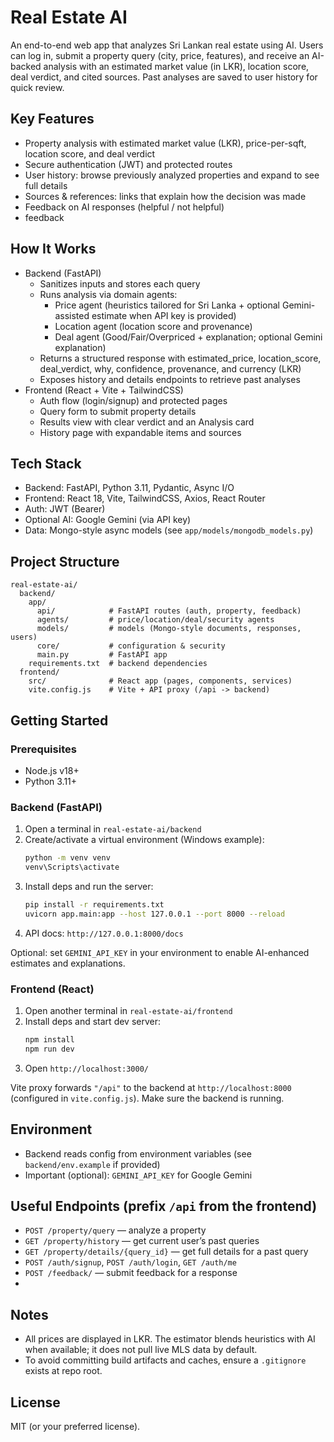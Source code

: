 # Real Estate AI

An end-to-end web app that analyzes Sri Lankan real estate using AI. Users can log in, submit a property query (city, price, features), and receive an AI-backed analysis with an estimated market value (in LKR), location score, deal verdict, and cited sources. Past analyses are saved to user history for quick review.

## Key Features
- Property analysis with estimated market value (LKR), price-per-sqft, location score, and deal verdict
- Secure authentication (JWT) and protected routes
- User history: browse previously analyzed properties and expand to see full details
- Sources & references: links that explain how the decision was made
- Feedback on AI responses (helpful / not helpful)
- feedback

## How It Works
- Backend (FastAPI)
  - Sanitizes inputs and stores each query
  - Runs analysis via domain agents:
    - Price agent (heuristics tailored for Sri Lanka + optional Gemini-assisted estimate when API key is provided)
    - Location agent (location score and provenance)
    - Deal agent (Good/Fair/Overpriced + explanation; optional Gemini explanation)
  - Returns a structured response with estimated_price, location_score, deal_verdict, why, confidence, provenance, and currency (LKR)
  - Exposes history and details endpoints to retrieve past analyses
- Frontend (React + Vite + TailwindCSS)
  - Auth flow (login/signup) and protected pages
  - Query form to submit property details
  - Results view with clear verdict and an Analysis card
  - History page with expandable items and sources

## Tech Stack
- Backend: FastAPI, Python 3.11, Pydantic, Async I/O
- Frontend: React 18, Vite, TailwindCSS, Axios, React Router
- Auth: JWT (Bearer)
- Optional AI: Google Gemini (via API key)
- Data: Mongo-style async models (see `app/models/mongodb_models.py`)

## Project Structure
```
real-estate-ai/
  backend/
    app/
      api/            # FastAPI routes (auth, property, feedback)
      agents/         # price/location/deal/security agents
      models/         # models (Mongo-style documents, responses, users)
      core/           # configuration & security
      main.py         # FastAPI app
    requirements.txt  # backend dependencies
  frontend/
    src/              # React app (pages, components, services)
    vite.config.js    # Vite + API proxy (/api -> backend)
```

## Getting Started
### Prerequisites
- Node.js v18+
- Python 3.11+

### Backend (FastAPI)
1. Open a terminal in `real-estate-ai/backend`
2. Create/activate a virtual environment (Windows example):
   ```bash
   python -m venv venv
   venv\Scripts\activate
   ```
3. Install deps and run the server:
   ```bash
   pip install -r requirements.txt
   uvicorn app.main:app --host 127.0.0.1 --port 8000 --reload
   ```
4. API docs: `http://127.0.0.1:8000/docs`

Optional: set `GEMINI_API_KEY` in your environment to enable AI-enhanced estimates and explanations.

### Frontend (React)
1. Open another terminal in `real-estate-ai/frontend`
2. Install deps and start dev server:
   ```bash
   npm install
   npm run dev
   ```
3. Open `http://localhost:3000/`

Vite proxy forwards `"/api"` to the backend at `http://localhost:8000` (configured in `vite.config.js`). Make sure the backend is running.

## Environment
- Backend reads config from environment variables (see `backend/env.example` if provided)
- Important (optional): `GEMINI_API_KEY` for Google Gemini

## Useful Endpoints (prefix `/api` from the frontend)
- `POST /property/query` — analyze a property
- `GET /property/history` — get current user’s past queries
- `GET /property/details/{query_id}` — get full details for a past query
- `POST /auth/signup`, `POST /auth/login`, `GET /auth/me`
- `POST /feedback/` — submit feedback for a response
- 

## Notes
- All prices are displayed in LKR. The estimator blends heuristics with AI when available; it does not pull live MLS data by default.
- To avoid committing build artifacts and caches, ensure a `.gitignore` exists at repo root.
## License
MIT (or your preferred license).
